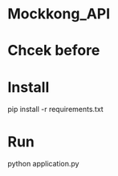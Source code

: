# Mockkong_API

# Chcek before


# Install
pip install -r requirements.txt

# Run
python application.py
